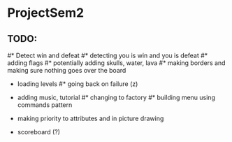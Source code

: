 # ProjectSem2


## TODO:
#* Detect win and defeat
#* detecting you is win and you is defeat
#* adding flags
#* potentially adding skulls, water, lava
#* making borders and making sure nothing goes over the board
* loading levels
#* going back on failure (z)
* adding music, tutorial
#* changing to factory
#* building menu using commands pattern
* making priority to attributes and in picture drawing

* scoreboard (?)
